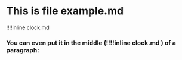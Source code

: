 # This is file example.md
!!!!inline clock.md
### You can even put it in the middle **(!!!!inline clock.md )** of a paragraph:
